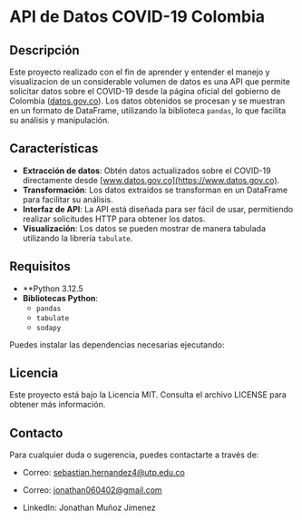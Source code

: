 # API de Datos COVID-19 Colombia

## Descripción

Este proyecto realizado con el fin de aprender y entender el manejo y visualizacion de un considerable volumen de datos es una API que permite solicitar datos sobre el COVID-19 desde la página oficial del gobierno de Colombia ([datos.gov.co](https://www.datos.gov.co)). Los datos obtenidos se procesan y se muestran en un formato de DataFrame, utilizando la biblioteca `pandas`, lo que facilita su análisis y manipulación.

## Características

- **Extracción de datos**: Obtén datos actualizados sobre el COVID-19 directamente desde [www.datos.gov.co](https://www.datos.gov.co).
- **Transformación**: Los datos extraídos se transforman en un DataFrame para facilitar su análisis.
- **Interfaz de API**: La API está diseñada para ser fácil de usar, permitiendo realizar solicitudes HTTP para obtener los datos.
- **Visualización**: Los datos se pueden mostrar de manera tabulada utilizando la librería `tabulate`.

## Requisitos

- **Python 3.12.5
- **Bibliotecas Python**:
  - `pandas`
  - `tabulate`
  - `sodapy`
  
Puedes instalar las dependencias necesarias ejecutando:

## Licencia
Este proyecto está bajo la Licencia MIT. Consulta el archivo LICENSE para obtener más información.


## Contacto
Para cualquier duda o sugerencia, puedes contactarte a través de:

- Correo: sebastian.hernandez4@utp.edu.co

- Correo: jonathan060402@gmail.com
- LinkedIn: Jonathan Muñoz Jimenez
